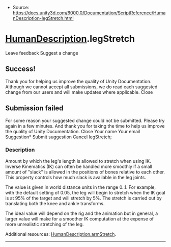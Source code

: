 * Source: https://docs.unity3d.com/6000.0/Documentation/ScriptReference/HumanDescription-legStretch.html

#  [HumanDescription](https://docs.unity3d.com/6000.0/Documentation/ScriptReference/HumanDescription.html).legStretch
Leave feedback
Suggest a change
## Success!
Thank you for helping us improve the quality of Unity Documentation. Although we cannot accept all submissions, we do read each suggested change from our users and will make updates where applicable.
Close
## Submission failed
For some reason your suggested change could not be submitted. Please <a>try again</a> in a few minutes. And thank you for taking the time to help us improve the quality of Unity Documentation.
Close
Your name Your email Suggestion* Submit suggestion
Cancel
legStretch; 
### Description
Amount by which the leg's length is allowed to stretch when using IK.
Inverse Kinematics (IK) can often be handled more smoothly if a small amount of "slack" is allowed in the positions of bones relative to each other. This property controls how much slack is available in the leg joints.  
  
The value is given in world distance units in the range 0..1. For example, with the default setting of 0.05, the leg will begin to stretch when the IK goal is at 95% of the target and will stretch by 5%. The stretch is carried out by translating both the knee and ankle transforms.  
  
The ideal value will depend on the rig and the animation but in general, a larger value will make for a smoother IK computation at the expense of more unrealistic stretching of the leg.  
  
Additional resources: [HumanDescription.armStretch](https://docs.unity3d.com/6000.0/Documentation/ScriptReference/HumanDescription-armStretch.html).
* * *
